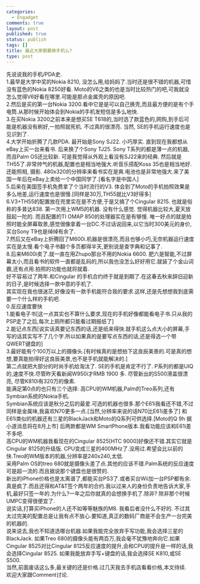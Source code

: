 ```yaml
--- 
categories: 
  - Engadget
comments: true
layout: post
published: true
status: publish
tags: []
title: 最近大家都要换手机么?
type: post
---
```

<div id="msgcns!5F971C000415D85F!732" class="bvMsg">
<div>先说说我的手机/PDA史.<br>1.最早是大学中奖的Nokia 8210, 没怎么用,给妈妈了.当时还是很不错的机器,可惜没有蓝色的Nokia 8250好看. Moto的V6之类的也是当时比较热门的吧,可我就没怎么觉得V6好看在哪里.可能是那点金属壳的原因吧.<br>2.然后是买的第一台Nokia 3200.看中它是是可以自己换壳,而且最方便的是有个手电筒.从那时候开始体会到Nokia的手机发短信是多么地快.<br>3.在买Nokia 3200之前本来是想买SE T618的,当时选了款蓝色的,网购,到手后可能是机器没有刷好,一拍照就死机. 不过真的很漂亮. 当然, SE的手机运行速度也是见识到了.<br>4.大学开始折腾了几款PDA. 最开始是Sony SJ22. 小巧厚实. 直到现在我都想从eBay上买一台来看书. 后来换了个Sony TJ25. Sony T系列的都是薄一点的机器, 而且Palm OS还比较新. 可是我觉得从外观上看没有SJ22来的经典. 然后就是TH55了.非常帅气的机器,配置也是相当地强大.听音乐搭配Koss 35也是相当地好. 还能照相, 摄影. 480x320的分辨率来看书实在是爽.电池也是非常地强大.来了美国一年后在eBay上卖给一个中国同学了.[看名字是中国人]<br>5.后来在美国签手机免费拿了个当时流行的V3. 体会到了Moto的手机拍照效果是多么地差,运行速度也是很慢.[同样是30万,TH55就比V3好得多]<br>6.V3+TH55的配置放在兜里实在是不方便,于是又搞了个Cingular 8215. 也就是俗称的多普达838. 第一次用上WM5的机器. 没有什么感觉. 觉得机器比较大,夏天放鼓起一陀的. 而且配置的TI OMAP 850的处理器实在是有够慢. 唯一好点的就是拍照时能全屏幕取景,感觉很像拿着一台DC.不过话说回来,以它当时300美元的身价,买台Sony T9也是绰绰有余了.<br>7.然后又在eBay上折腾回了M600i.机器是很漂亮,而且也够小巧,无奈机器运行速度实在是太慢.看个电子书翻个多页都得半天,更别说是查字典和记事了.<br>8.后来M600i卖了.就一直在用Zhupo那台不用的Nokia 6600. 肥六是智能,不过屏幕太小,而且看书的软件一直都是乱码的,所以我也没怎么好好用它.就装了个金山词霸,还有点用.拍照的功能也就将就着.<br>好不容易过了两年.和Cingular 的手机合约终于就是到期了.在这春去秋来辞旧迎新的日子,是时候选择一款中意的手机了.<br>其实现在我也很迷茫,好像没有一款手机能符合我的要求.这样,还是先想想我到底需要一个什么样的手机吧.<br>0.反应速度要快<br>1.能看电子书[这一点其实也不算什么要求,现在的手机好像都能看电子书.只从我的PSP走了之后,每次上厕所都只能看过期报纸了]<br>2.能记点东西[说实话真要记东西的话,还是纸来得快.就手机这么点大小的屏幕,手写的话其实写不了几个字.所以如果真的是要写点东西的话,还是得选一个带QWERT键盘的]<br>3.最好能有个100万以上的摄像头.[有时候真的是想拍下这良辰美景的.可是真的想想,要真能拍得好这良辰美景,也不是手机就能解决的.]<br>第二点就把大部分的时尚手机给淘汰了. SE的手机是肯定不行了. P系列的都是UIQ的,速度不快.尽管昨天看新闻W950i才RMB 1900 多. 尽管新出的S500滑盖很漂亮, 尽管K810i有320万的像素.<br>能满足第0点的也只有三个选择: 高CPU的WM机器,Palm的Treo系列,还有Symbian系统的Nokia手机.<br>Symbian系统应该是秋分之后的最爱.可选的机器也很多.那个E61i我看还不错,不过同样是金属味,我喜欢N70更多一点.[当然,分辨率来说的话N70比E61i差多了] 和E61i类似的机器还有三星的BlackJack和Moto的Q系列可供选择.[Moto的Q 9h 据小道消息将在8月上市] 后两款都是WM SmartPhone版本.我看功能应该和E61i差不多吧.<br>高CPU的WM机器我看现在的Cingular 8525[HTC 9000]好像还不错.其实它就是Cingular 8125的升级版. CPU变成三星的400MHz了.没用过.希望会比以前的快.Treo的WM版本的机器,分辨率是240x240,太低.<br>采用Palm OS的treo 680就是摄像头差了点.其他的应该不错.Palm系统的反应速度可是超一流的.而且据说那个键盘也是很赞的.<br>新出的iPhone价格也是太离谱了,都能买台PS3了.或者买台Wii加一台PSP都有余.真是疯了.而且还得和AT&T签个两年的合约.我以过来人的身份负责地告诉大家,手机,最好只签一年的.为什么?一年之后你就真的会想换手机了.除非? 除非那个时候UMPC变得很便宜了.<br>说实话,打算买iPhone的人还不如等等魅族的M8. 我看后者没什么不好的. 不过其太过完美的配置总是让我有点不放心.要知道,真正的数码厂商是不会生产一台完美的机器的.<br>说来说去,我也不知道选哪台机器.如果我能完全放弃手写功能,我会选择三星的BlackJack. 如果Treo 680的摄像头能有两百万,我会毫不犹豫地奔向它.如果Cingular 8525对比Cingular 8125反应速度的提升,会和CPU的提升是一样的话,我会选择Cingular 8525. 如果我能放弃手写+键盘的话,我会选择SE K810,或SE S500.<br>当然,前面废话这么多,最关键的还是价格.过几天我去手机店看看价格,本文待续.<br>欢迎大家跟Comment讨论.</div>
<div> </div>
</div>
